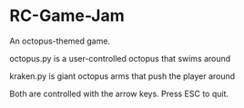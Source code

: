 # RC-Game-Jam
An octopus-themed game.

octopus.py is a user-controlled octopus that swims around

kraken.py is giant octopus arms that push the player around

Both are controlled with the arrow keys. Press ESC to quit.
